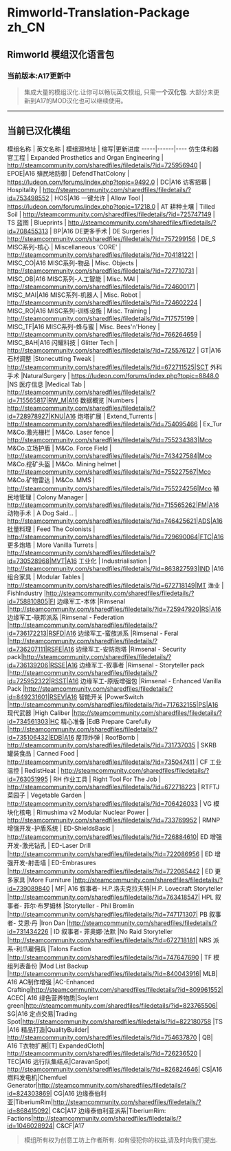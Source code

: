 # Rimworld-Translation-Package zh_CN
## Rimworld 模组汉化语言包
### 当前版本:A17更新中
> 集成大量的模组汉化.让你可以畅玩英文模组, 只需**一个汉化包**.
大部分未更新到A17的MOD汉化也可以继续使用。


----------


## 当前已汉化模组
模组名称 | 英文名称 | 模组源地址 | 缩写|更新进度
-----|------|----
仿生体和器官工程    | Expanded Prosthetics and Organ Engineering    | http://steamcommunity.com/sharedfiles/filedetails/?id=725956940	|	EPOE|A16
殖民地防御    | DefendThatColony    | https://ludeon.com/forums/index.php?topic=9492.0	|	DC|A16
访客招募    | Hospitality    | http://steamcommunity.com/sharedfiles/filedetails/?id=753498552	|	HOS|A16
一键允许    | Allow Tool   | https://ludeon.com/forums/index.php?topic=17218.0	|	AT
耕种土壤    | Tilled Soil    | http://steamcommunity.com/sharedfiles/filedetails/?id=725747149	|	TS
蓝图    | Blueprints    | http://steamcommunity.com/sharedfiles/filedetails/?id=708455313	|	BP|A16
DE更多手术    | DE Surgeries    | http://steamcommunity.com/sharedfiles/filedetails/?id=757299156	| DE_S	
MISC系列-核心 | Miscellaneous 'CORE' | http://steamcommunity.com/sharedfiles/filedetails/?id=704181221 | MISC_CO|A16
MISC系列-物品 | Misc. Objects | http://steamcommunity.com/sharedfiles/filedetails/?id=727710731 | MISC_OB|A16
MISC系列-人工智能 | Misc. MAI | http://steamcommunity.com/sharedfiles/filedetails/?id=724600171 | MISC_MAI|A16
MISC系列-机器人 | Misc. Robot | http://steamcommunity.com/sharedfiles/filedetails/?id=724602224 | MISC_RO|A16
MISC系列-训练设施 | Misc. Training | http://steamcommunity.com/sharedfiles/filedetails/?id=717575199 | MISC_TF|A16
MISC系列-蜂与蜜 | Misc. Bees'n'Honey | http://steamcommunity.com/sharedfiles/filedetails/?id=766264659 | MISC_BAH|A16
闪耀科技 | Glitter Tech | http://steamcommunity.com/sharedfiles/filedetails/?id=725576127 | GT|A16
石材调整 |Stonecutting Tweak | http://steamcommunity.com/sharedfiles/filedetails/?id=672711525|SCT
外科手术 |NaturalSurgery | https://ludeon.com/forums/index.php?topic=8848.0 |NS 
医疗信息 |Medical Tab | http://steamcommunity.com/sharedfiles/filedetails/?id=715565817|RW_M|A16
数据概览 |Numbers | http://steamcommunity.com/sharedfiles/filedetails/?id=728978927|KNU|A16
炮塔扩展 | Extend_Turrents | http://steamcommunity.com/sharedfiles/filedetails/?id=754095466 | Ex_Tur
M&Co.激光栅栏 | M&Co. Laser fence | http://steamcommunity.com/sharedfiles/filedetails/?id=755234383|Mco
M&Co.立场护盾 | M&Co. Force Field | http://steamcommunity.com/sharedfiles/filedetails/?id=743427584|Mco
M&Co.挖矿头盔 | M&Co. Mining helmet | http://steamcommunity.com/sharedfiles/filedetails/?id=755227567|Mco
M&Co.矿物雷达 | M&Co. MMS | http://steamcommunity.com/sharedfiles/filedetails/?id=755224256|Mco
殖民地管理 | Colony Manager | http://steamcommunity.com/sharedfiles/filedetails/?id=715565262|FM|A16
动物手术 | A Dog Said... | http://steamcommunity.com/sharedfiles/filedetails/?id=746425621|ADS|A16
批量料理 | Feed The Colonists | http://steamcommunity.com/sharedfiles/filedetails/?id=729690064|FTC|A16
更多炮塔 | More Vanilla Turrets | http://steamcommunity.com/sharedfiles/filedetails/?id=730528968|MVT|A16
工业化 | Industrialisation  | http://steamcommunity.com/sharedfiles/filedetails/?id=863827593|IND |A16
组合家具  | Modular Tables | http://steamcommunity.com/sharedfiles/filedetails/?id=672718149|MT
渔业  | FishIndustry |http://steamcommunity.com/sharedfiles/filedetails/?id=758810805|FI
边缘军工-本体 |Rimsenal |http://steamcommunity.com/sharedfiles/filedetails/?id=725947920|RS|A16
边缘军工-联邦派系 |Rimsenal - Federation |http://steamcommunity.com/sharedfiles/filedetails/?id=736172213|RSFD|A16
边缘军工-蛮族派系 |Rimsenal - Feral |http://steamcommunity.com/sharedfiles/filedetails/?id=736207111|RSFE|A16
边缘军工-安防炮塔 |Rimsenal - Security pack|http://steamcommunity.com/sharedfiles/filedetails/?id=736139206|RSSE|A16
边缘军工-叙事者 |Rimsenal - Storyteller pack |http://steamcommunity.com/sharedfiles/filedetails/?id=725952322|RSST|A16
边缘军工-原版增强包 |Rimsenal - Enhanced Vanilla Pack |http://steamcommunity.com/sharedfiles/filedetails/?id=849231601|RSEV|A16
智能开关 |PowerSwitch |http://steamcommunity.com/sharedfiles/filedetails/?id=717632155|PS|A16
现代武器 |High Caliber |http://steamcommunity.com/sharedfiles/filedetails/?id=734561303|HC
精心准备 |EdB Prepare Carefully |http://steamcommunity.com/sharedfiles/filedetails/?id=735106432|EDB|A16
屋顶炸弹  | RoofBomb  | http://steamcommunity.com/sharedfiles/filedetails/?id=731737035	|	SKRB
罐装食品  | Canned Food  | http://steamcommunity.com/sharedfiles/filedetails/?id=735047411	|	CF
工业温控  | RedistHeat  | http://steamcommunity.com/sharedfiles/filedetails/?id=763051995	|	RH
作业工具  | Right Tool For The Job  | http://steamcommunity.com/sharedfiles/filedetails/?id=672718223	|	RTFTJ
菜园子  | Vegetable Garden  | http://steamcommunity.com/sharedfiles/filedetails/?id=706426033	|	VG
模块化核电  | Rimushima v2 Modular Nuclear Power | http://steamcommunity.com/sharedfiles/filedetails/?id=733769952	|	RMNP
增强开发-护盾系统  | ED-ShieldsBasic | http://steamcommunity.com/sharedfiles/filedetails/?id=726884610|	ED
增强开发-激光钻孔 | ED-Laser Drill |http://steamcommunity.com/sharedfiles/filedetails/?id=722086956	|	ED
增强开发-射击墙 | ED-Embrasures |http://steamcommunity.com/sharedfiles/filedetails/?id=722085442	|	ED
更多家具 |More Furniture |http://steamcommunity.com/sharedfiles/filedetails/?id=739089840 | MF| A16
叙事者- H.P.洛夫克拉夫特|H.P. Lovecraft Storyteller  |http://steamcommunity.com/sharedfiles/filedetails/?id=763418547| HPL
叙事者- 菲尔·布罗姆林 |Storyteller - Phil Bromlin |http://steamcommunity.com/sharedfiles/filedetails/?id=747171307| PB
叙事者- 艾恩·丹 |Iron Dan  |http://steamcommunity.com/sharedfiles/filedetails/?id=731434226 | ID
叙事者- 菲奥娜·法默 |No Raid Storyteller |http://steamcommunity.com/sharedfiles/filedetails/?id=672718181| NRS 
派系-利爪雇佣兵 |Talons Faction  |http://steamcommunity.com/sharedfiles/filedetails/?id=747647690 |  TF
模组列表备份 |Mod List Backup  |http://steamcommunity.com/sharedfiles/filedetails/?id=840043916|  MLB| A16
AC制作增强 |AC-Enhanced Crafting|http://steamcommunity.com/sharedfiles/filedetails/?id=809961552|  ACEC| A16
绿色营养物质|Soylent green|http://steamcommunity.com/sharedfiles/filedetails/?id=823765506| SG|A16
定点交易|Trading Spot|http://steamcommunity.com/sharedfiles/filedetails/?id=822180758 |TS |A16
精品打造|QualityBuilder| http://steamcommunity.com/sharedfiles/filedetails/?id=754637870 | QB| A16
T衣物扩展|[T] ExpandedCloth| http://steamcommunity.com/sharedfiles/filedetails/?id=726236520 | TEC|A16
远行队集结点|CaravanSpot| http://steamcommunity.com/sharedfiles/filedetails/?id=826824646| CS|A16
燃料发电机|Chemfuel Generator|http://steamcommunity.com/sharedfiles/filedetails/?id=824303869| CG|A16
边缘泰伯利亚|TiberiumRim|http://steamcommunity.com/sharedfiles/filedetails/?id=868415092| C&C|A17
边缘泰伯利亚派系|TiberiumRim: Factions|http://steamcommunity.com/sharedfiles/filedetails/?id=1046028924| C&CF|A17




>模组所有权为创意工坊上作者所有.
如有侵犯你的权益,请及时向我们提出.